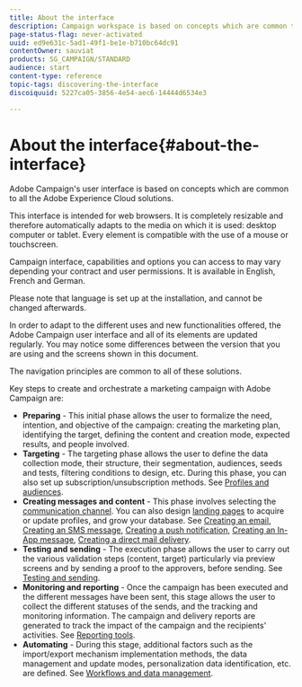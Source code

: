 ```yaml
---
title: About the interface
description: Campaign workspace is based on concepts which are common to all the Adobe Experience Cloud solutions..
page-status-flag: never-activated
uuid: ed9e631c-5ad1-49f1-be1e-b710bc64dc91
contentOwner: sauviat
products: SG_CAMPAIGN/STANDARD
audience: start
content-type: reference
topic-tags: discovering-the-interface
discoiquuid: 5227ca05-3856-4e54-aec6-14444d6534e3

---
```


# About the interface{#about-the-interface}

Adobe Campaign's user interface is based on concepts which are common to all the Adobe Experience Cloud solutions.

This interface is intended for web browsers. It is completely resizable and therefore automatically adapts to the media on which it is used: desktop computer or tablet. Every element is compatible with the use of a mouse or touchscreen.

Campaign interface, capabilities and options you can access to may vary depending your contract and user permissions. It is available in English, French and German.

Please note that language is set up at the installation, and cannot be changed afterwards.

In order to adapt to the different uses and new functionalities offered, the Adobe Campaign user interface and all of its elements are updated regularly. You may notice some differences between the version that you are using and the screens shown in this document.

The navigation principles are common to all of these solutions.

Key steps to create and orchestrate a marketing campaign with Adobe Campaign are:

* **Preparing** - This initial phase allows the user to formalize the need, intention, and objective of the campaign: creating the marketing plan, identifying the target, defining the content and creation mode, expected results, and people involved.
* **Targeting** - The targeting phase allows the user to define the data collection mode, their structure, their segmentation, audiences, seeds and tests, filtering conditions to design, etc. During this phase, you can also set up subscription/unsubscription methods. See [Profiles and audiences](../../audiences/using/about-profiles.md).
* **Creating messages and content** - This phase involves selecting the [communication channel](../../channels/using/get-started-communication-channels.md). You can also design [landing pages](../../channels/using/getting-started-with-landing-pages.md) to acquire or update profiles, and grow your database. See [Creating an email](../../channels/using/creating-an-email.md), [Creating an SMS message](../../channels/using/creating-an-sms-message.md), [Creating a push notification](../../channels/using/preparing-and-sending-a-push-notification.md), [Creating an In-App message](../../channels/using/about-in-app-messaging.md), [Creating a direct mail delivery](../../channels/using/creating-the-direct-mail.md).
* **Testing and sending** - The execution phase allows the user to carry out the various validation steps (content, target) particularly via preview screens and by sending a proof to the approvers, before sending. See [Testing and sending](../../sending/using/get-started-sending-messages.md).
* **Monitoring and reporting** - Once the campaign has been executed and the different messages have been sent, this stage allows the user to collect the different statuses of the sends, and the tracking and monitoring information. The campaign and delivery reports are generated to track the impact of the campaign and the recipients' activities. See [Reporting tools](../../reporting/using/about-dynamic-reports.md).
* **Automating** - During this stage, additional factors such as the import/export mechanism implementation methods, the data management and update modes, personalization data identification, etc. are defined. See [Workflows and data management](../../automating/using/get-started-workflows.md).